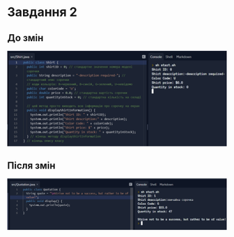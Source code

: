 # Завдання 2

## До змін
![](https://github.com/ppc-ntu-khpi/java-0-tvrvivo/blob/main/Solution/1.png?raw=true)

## Після змін
![](https://github.com/ppc-ntu-khpi/java-0-tvrvivo/blob/main/Solution/3.png?raw=true)
